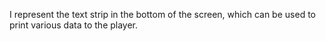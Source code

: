 I represent the text strip in the bottom of the screen, which can be used to print various data to the player.